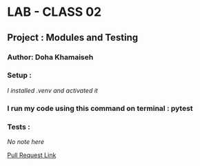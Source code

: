 # LAB - CLASS 02

## Project : Modules and Testing
### Author: Doha Khamaiseh

### Setup :
*I installed .venv and activated it*

### I run my code using this command on terminal : pytest

### Tests :

*No note here*

[Pull Request Link](https://github.com/DohaKhamaiseh/math-series)